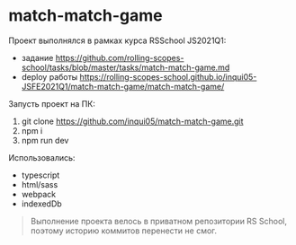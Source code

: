 # match-match-game
Проект выполнялся в рамках курса RSSchool JS2021Q1:
- задание https://github.com/rolling-scopes-school/tasks/blob/master/tasks/match-match-game.md
- deploy работы https://rolling-scopes-school.github.io/inqui05-JSFE2021Q1/match-match-game/match-match-game/

Запусть проект на ПК:
1. git clone https://github.com/inqui05/match-match-game.git
2. npm i
3. npm run dev

Использовались:
- typescript
- html/sass
- webpack
- indexedDb

> Выполнение проекта велось в приватном репозитории RS School, поэтому историю коммитов перенести не смог.
